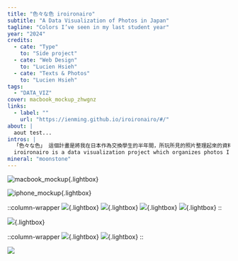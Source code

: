 ```yaml
---
title: "色々な色 iroironairo"
subtitle: "A Data Visualization of Photos in Japan"
tagline: "Colors I’ve seen in my last student year"
year: "2024"
credits:
  - cate: "Type"
    to: "Side project"
  - cate: "Web Design"
    to: "Lucien Hsieh"
  - cate: "Texts & Photos"
    to: "Lucien Hsieh"
tags:
  - "DATA_VIZ"
cover: macbook_mockup_zhwgnz
links:
  - label: ""
    url: "https://ienming.github.io/iroironairo/#/"
about: |
  aout test...
intros: |
  「色々な色」 這個計畫是將我在日本作為交換學生的半年間，所玩所見的照片整理起來的資料視覺化作品。
  iroironairo is a data visualization project which organizes photos I took during my time as an exchange student in Japan.
mineral: "moonstone"
---
```


![macbook_mockup](macbook_mockup_zhwgnz ""){.lightbox}

![iphone_mockup](iphone_mockups_xizeti ""){.lightbox}

::column-wrapper
![](display_5_h8x06r ""){.lightbox}
![](display_1_o285xq ""){.lightbox}
![](display_3_vupzxl ""){.lightbox}
![](display_0_fpclx5 ""){.lightbox}
::

![](all_0_qjuhni ""){.lightbox}

::column-wrapper
![](specific_day_0_rxfikk ""){.lightbox}
![](specific_day_1_ifjqyh ""){.lightbox}
::

![](enter_animation_xdptwm "")